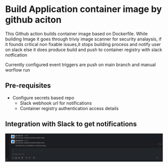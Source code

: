 # Build Application container image by github aciton


This Github action builds container image based on Dockerfile. While building Image it goes through triviy image scanner for security analaysis, if it founds critical non fixable issues,it stops building process and notify user on slack else it does produce build and push to container registry with slack notfication

Currently configured event triggers are push on main branch and manual worflow run

## Pre-requisites

* Configure secrets based repo
    * Slack webhook url for notifications
    * Container registry authentication access details
  

## Integration with Slack to get notifications
![gh-action-slack](gh-action-slack-notfication.png)
